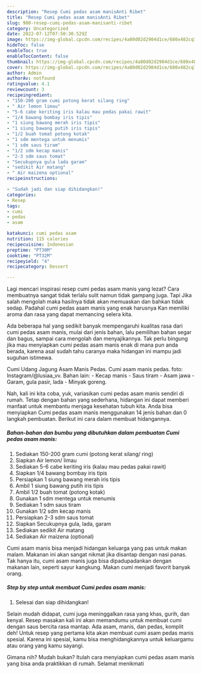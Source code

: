 ```yaml
---
description: "Resep Cumi pedas asam manisAnti Ribet"
title: "Resep Cumi pedas asam manisAnti Ribet"
slug: 980-resep-cumi-pedas-asam-manisanti-ribet
category: Uncategorized
date: 2022-07-12T07:50:30.529Z
image: https://img-global.cpcdn.com/recipes/4a80d02d2904d1ce/680x482cq70/cumi-pedas-asam-manis-foto-resep-utama.jpg
hideToc: false
enableToc: true
enableTocContent: false
thumbnail: https://img-global.cpcdn.com/recipes/4a80d02d2904d1ce/680x482cq70/cumi-pedas-asam-manis-foto-resep-utama.jpg
cover: https://img-global.cpcdn.com/recipes/4a80d02d2904d1ce/680x482cq70/cumi-pedas-asam-manis-foto-resep-utama.jpg
author: Admin
authorAv: notfound
ratingvalue: 4.1
reviewcount: 3
recipeingredient:
- "150-200 gram cumi potong kerat silang ring"
- " Air lemon limau"
- "5-6 cabe keriting iris kalau mau pedas pakai rawit"
- "1/4 bawang bombay iris tipis"
- "1 siung bawang merah iris tipis"
- "1 siung bawang putih iris tipis"
- "1/2 buah tomat potong kotak"
- "1 sdm mentega untuk menumis"
- "1 sdm saus tiram"
- "1/2 sdm kecap manis"
- "2-3 sdm saus tomat"
- "Secukupnya gula lada garam"
- "sedikit Air matang"
- " Air maizena optional"
recipeinstructions:

- "Sudah jadi dan siap dihidangkan!"
categories:
- Resep
tags:
- cumi
- pedas
- asam

katakunci: cumi pedas asam 
nutrition: 115 calories
recipecuisine: Indonesian
preptime: "PT30M"
cooktime: "PT32M"
recipeyield: "4"
recipecategory: Dessert

---
```



Lagi mencari inspirasi resep cumi pedas asam manis yang lezat? Cara membuatnya sangat tidak terlalu sulit namun tidak gampang juga. Tapi Jika salah mengolah maka hasilnya tidak akan memuaskan dan bahkan tidak sedap. Padahal cumi pedas asam manis yang enak harusnya Kan memiliki aroma dan rasa yang dapat memancing selera kita.


Ada beberapa hal yang sedikit banyak mempengaruhi kualitas rasa dari cumi pedas asam manis, mulai dari jenis bahan, lalu pemilihan bahan segar dan bagus, sampai cara mengolah dan menyajikannya. Tak perlu bingung jika mau menyiapkan cumi pedas asam manis enak di mana pun anda berada, karena asal sudah tahu caranya maka hidangan ini mampu jadi suguhan istimewa.

Cumi Udang Jagung Asam Manis Pedas. Cumi asam manis pedas. foto: Instagram/@lusiaa_vv. Bahan lain: - Kecap manis - Saus tiram - Asam jawa - Garam, gula pasir, lada - Minyak goreng.


Nah, kali ini kita coba, yuk, variasikan cumi pedas asam manis sendiri di rumah. Tetap dengan bahan yang sederhana, hidangan ini dapat memberi manfaat untuk membantu menjaga kesehatan tubuh kita. Anda bisa menyiapkan Cumi pedas asam manis menggunakan 14 jenis bahan dan 0 langkah pembuatan. Berikut ini cara dalam membuat hidangannya.

<!--inarticleads1-->

##### Bahan-bahan dan bumbu yang dibutuhkan dalam pembuatan Cumi pedas asam manis:

1. Sediakan 150-200 gram cumi (potong kerat silang/ ring)
1. Siapkan  Air lemon/ limau
1. Sediakan 5-6 cabe keriting iris (kalau mau pedas pakai rawit)
1. Siapkan 1/4 bawang bombay iris tipis
1. Persiapkan 1 siung bawang merah iris tipis
1. Ambil 1 siung bawang putih iris tipis
1. Ambil 1/2 buah tomat (potong kotak)
1. Gunakan 1 sdm mentega untuk menumis
1. Sediakan 1 sdm saus tiram
1. Gunakan 1/2 sdm kecap manis
1. Persiapkan 2-3 sdm saus tomat
1. Siapkan Secukupnya gula, lada, garam
1. Sediakan sedikit Air matang
1. Sediakan  Air maizena (optional)


Cumi asam manis bisa menjadi hidangan keluarga yang pas untuk makan malam. Makanan ini akan sangat nikmat jika disantap dengan nasi panas. Tak hanya itu, cumi asam manis juga bisa dipadupadankan dengan makanan lain, seperti sayur kangkung. Makan cumi menjadi favorit banyak orang. 

<!--inarticleads2-->

##### Step by step untuk membuat Cumi pedas asam manis:


1. Selesai dan siap dihidangkan!

Selain mudah didapat, cumi juga meninggalkan rasa yang khas, gurih, dan kenyal. Resep masakan kali ini akan memandumu untuk membuat cumi dengan saus bercita rasa mantap. Ada asam, manis, dan pedas, komplit deh! Untuk resep yang pertama kita akan membuat cumi asam pedas manis spesial. Karena ini spesial, kamu bisa menghidangkannya untuk keluargamu atau orang yang kamu sayangi. 

Gimana nih? Mudah bukan? Itulah cara menyiapkan cumi pedas asam manis yang bisa anda praktikkan di rumah. Selamat menikmati
